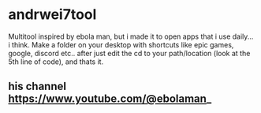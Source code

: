# andrwei7tool
Multitool inspired by ebola man, but i made it to open apps that i use daily... i think.
Make a folder on your desktop with shortcuts like epic games, google, discord etc.. after just edit the cd to your path/location (look at the 5th line of code), and thats it.


## his channel https://www.youtube.com/@ebolaman_






